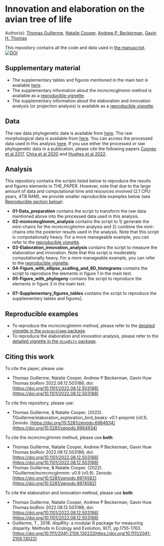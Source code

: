 # Innovation and elaboration on the avian tree of life

Author(s): [Thomas Guillerme](https://github/TGuillerme), [Natalie Cooper](http://nhcooper123.github.io/), [Andrew P. Beckerman](https://andbeck.github.io/beckslab/), [Gavin H. Thomas](https://www.sheffield.ac.uk/biosciences/people/academic-staff/gavin-thomas)

This repository contains all the code and data used in [the manuscript](https://www.biorxiv.org/content/10.1101/2022.08.12.503188v1).
[![DOI](https://zenodo.org/badge/337779300.svg)](https://zenodo.org/badge/latestdoi/337779300)

## Supplementary material

 * The supplementary tables and figures mentioned in the main text is available [here]().
 * The supplementary information about the mcmcmcglmmm method is available as a [reproducible vignette](https://raw.rawgit.net/TGuillerme/mcmcmcglmmm/main/inst/MCMCglmm_mini_chains.html).
 * The supplementary information about the elaboration and innovation analysis (or projection analysis) is available as a [reproducible vignette](https://raw.rawgit.net/TGuillerme/dispRity/master/inst/vignettes/Projection_analysis.html).

## Data
The raw data phylogenetic data is available from [here](https://birdtree.org/).
The raw morphological data is available from [here]().<!-- TODO: add link to beak data -->
You can access the processed data used in this analysis [here](https://figshare.com/articles/dataset/Innovation_and_elaboration_on_the_avian_tree_of_life/20480355).
If you use either the processed or raw phylogenetic data in a publication, please cite the following papers [Cooney et al 2017](https://www.nature.com/articles/nature21074), [Chira et al 2020](https://royalsocietypublishing.org/doi/full/10.1098/rspb.2020.1585) and [Hughes et al 2022](https://onlinelibrary.wiley.com/doi/full/10.1111/ele.13905).

## Analysis
This repository contains the scripts listed below to reproduce the results and figures elements in THE_PAPER.
However, note that due to the large amount of data and computational time and resources involved (2.1 CPU years, 4TB RAM), we provide smaller reproducible examples below (see [Reproducible section below](#reproducible)).

 * **01-Data_preparation** contains the script to transform the raw data mentioned above into the processed data used in this analysis.
 * **02-mcmcmcglmmm_analysis** contains the script to 1) generate the mini-chains for the mcmcmcglmmm analysis and 2) combine the mini-chains into the posterior results used in the analysis. Note that this script is computationally heavy. For a more manageable example, you can refer to the [reproducible vignette](https://raw.rawgit.net/TGuillerme/mcmcmcglmmm/main/inst/MCMCglmm_mini_chains.html).
 * **03-Elaboration_innovation_analysis** contains the script to measure the elaboration and innovation. Note that this script is moderately computationally heavy. For a more manageable example, you can refer to the [reproducible vignette](https://raw.rawgit.net/TGuillerme/dispRity/master/inst/vignettes/Projection_analysis.html).
 * **04-Figure_with_ellipse_scalling_and_8D_histograms** contains the script to reproduce the elements in figure 1 in the main text.
 * **05-Figure_with_phylogeny** contains the script to reproduce the elements in figure 3 in the main text.
 <!-- * **06-Figure_with_correlations**  contains the script to reproduce the elements in figure 2 in the main text. -->
 * **07-Supplementary_figures_tables** contains the script to reproduce the supplementary tables and figures].

## Reproducible examples
 * To reproduce the mcmcmcglmmm method, please refer to the [detailed vignette in the `mcmcmcglmmm` package](https://github.com/TGuillerme/mcmcmcglmmm/blob/main/inst/MCMCglmm_mini_chains.Rmd).
 * To reproduce the elaboration and innovation analysis, please refer to the [detailed vignette in the `dispRity` package](https://github.com/TGuillerme/dispRity/blob/MCMCglmm/inst/vignettes/Projection_analysis.Rmd).


## Citing this work

To cite the paper, please use:
 * Thomas Guillerme, Natalie Cooper, Andrew P Beckerman, Gavin Huw Thomas bioRxiv 2022.08.12.503188; doi: [https://doi.org/10.1101/2022.08.12.503188](https://doi.org/10.1101/2022.08.12.503188)

To cite this repository, please use:
 * Thomas Guillerme, & Natalie Cooper. (2022). TGuillerme/elaboration_exploration_bird_beaks: v0.1-preprint (v0.1). Zenodo. [https://doi.org/10.5281/zenodo.6984934](https://doi.org/10.5281/zenodo.6984934)

To cite the mcmcmcglmmm method, please use **both**:
 * Thomas Guillerme, Natalie Cooper, Andrew P Beckerman, Gavin Huw Thomas bioRxiv 2022.08.12.503188; doi: [https://doi.org/10.1101/2022.08.12.503188](https://doi.org/10.1101/2022.08.12.503188)
 * Thomas Guillerme, & Natalie Cooper. (2022). TGuillerme/mcmcmcglmmm: v0.9 (v0.9). Zenodo. [https://doi.org/10.5281/zenodo.6974582](https://doi.org/10.5281/zenodo.6974582)

To cite the elaboration and innovation method, please use **both**:
 * Thomas Guillerme, Natalie Cooper, Andrew P Beckerman, Gavin Huw Thomas bioRxiv 2022.08.12.503188; doi: [https://doi.org/10.1101/2022.08.12.503188](https://doi.org/10.1101/2022.08.12.503188)
 * Guillerme, T., 2018. dispRity: a modular R package for measuring disparity. Methods in Ecology and Evolution, 9(7), pp.1755-1763. [https://doi.org/10.1111/2041-210X.13022](https://doi.org/10.1111/2041-210X.13022)

